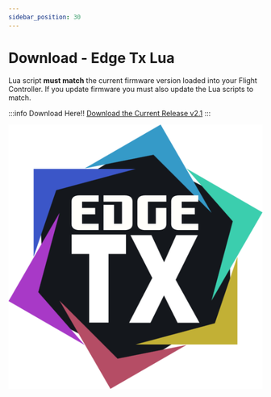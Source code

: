 ```yaml
---
sidebar_position: 30
---
```


# Download - Edge Tx Lua
Lua script **must match** the current firmware version loaded into your Flight Controller. If you update firmware you must also update the Lua scripts to match.

:::info Download Here!!
[Download the Current Release v2.1](https://github.com/rotorflight/rotorflight-lua-scripts/releases/tag/release%2F2.1.0)
:::

![Edge Tx](../setup/img/edgetx-logo.png)


